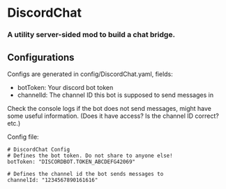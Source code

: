 # DiscordChat

### A utility server-sided mod to build a chat bridge.


## Configurations

Configs are generated in config/DiscordChat.yaml, fields:

- botToken: Your discord bot token
- channelId: The channel ID this bot is supposed to send messages in

Check the console logs if the bot does not send messages, might have some useful information. (Does it have access? Is the channel ID correct? etc.)

Config file:
```
# DiscordChat Config
# Defines the bot token. Do not share to anyone else!
botToken: "DISCORDBOT.TOKEN_ABCDEFG42069"

# Defines the channel id the bot sends messages to
channelId: "1234567890161616"
```
